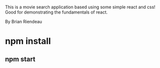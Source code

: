 This is a movie search application based using some simple react and css!
Good for demonstrating the fundamentals of react.

By Brian Riendeau

# npm install
## npm start 
